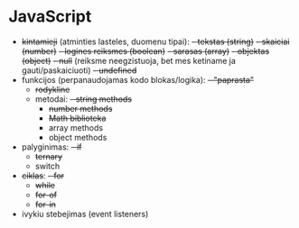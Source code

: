 # JavaScript

- ~~kintamieji~~ (atminties lasteles, duomenu tipai):
  ~~- tekstas (string)~~
  ~~- skaiciai (number)~~
  ~~- logines reiksmes (boolean)~~
  ~~- sarasas (array)~~
  ~~- objektas (object)~~
  ~~- null~~ (reiksme neegzistuoja, bet mes ketiname ja gauti/paskaiciuoti)
  ~~- undefined~~
- funkcijos (perpanaudojamas kodo blokas/logika):
  ~~- "paprasta"~~
  - ~~rodykline~~
  - metodai:
    ~~- string methods~~
    - ~~number methods~~
    - ~~Math biblioteka~~
    - array methods
    - object methods
- palyginimas:
  ~~- if~~
  - ~~ternary~~
  - switch
- ~~ciklas~~:
  ~~- for~~
  - ~~while~~
  - ~~for-of~~
  - ~~for-in~~
- ivykiu stebejimas (event listeners)
